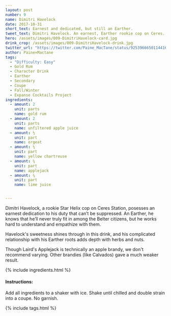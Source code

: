 ```yaml
---
layout: post
number: 9
name: Dimitri Havelock
date: 2017-10-31
short_text: Earnest and dedicated, but still an Earther. 
tweet_text: Dimitri Havelock. An earnest, Earther rookie cop on Ceres.
hero: /assets/images/009-DimitriHavelock-card.jpg
drink_crop: /assets/images/009-DimitriHavelock-drink.jpg
twitter_url: "https://twitter.com/Paine_MacTane/status/925396665011441664"
author: Paine×Mactane
tags: 
  - "Difficulty: Easy"
  - Gold Rum
  - Character Drink
  - Earther
  - Secondary
  - Coupe
  - Fall/Winter
  - Expanse Cocktails Project
ingredients:
  - amount: 2
    unit: parts
    name: gold rum
  - amount: 2
    unit: parts
    name: unfiltered apple juice
  - amount: ½
    unit: part
    name: orgeat
  - amount: ¼
    unit: part
    name: yellow chartreuse
  - amount: ¼
    unit: part
    name: applejack
  - amount: ¼
    unit: part
    name: lime juice


---
```


Dimitri Havelock, a rookie Star Helix cop on Ceres Station, posesses an earnest dedication to his duty that can’t be suppressed. An Earther, he knows that he’ll never truly fit in among the Belter citizens, but he works hard to  understand and empathize with them. 

Havelock's sweetness shines through in this drink, and his complicated relationship with his Earther roots adds depth with herbs and nuts. 

Though Laird's Applejack is technically an apple brandy, we don't recommend varying. Other brandies (like Calvados) gave a much weaker result.

{% include ingredients.html %}

#### Instructions:

Add all ingredients to a shaker with ice. Shake until chilled and double strain into a coupe. No garnish.

{% include tags.html %}
